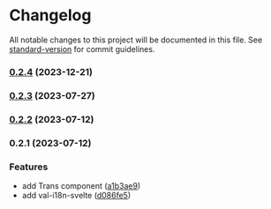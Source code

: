 # Changelog

All notable changes to this project will be documented in this file. See [standard-version](https://github.com/conventional-changelog/standard-version) for commit guidelines.

### [0.2.4](https://github.com/crimx/val-i18n-svelte/compare/v0.2.3...v0.2.4) (2023-12-21)

### [0.2.3](https://github.com/crimx/val-i18n-svelte/compare/v0.2.2...v0.2.3) (2023-07-27)

### [0.2.2](https://github.com/crimx/val-i18n-svelte/compare/v0.2.1...v0.2.2) (2023-07-12)

### 0.2.1 (2023-07-12)


### Features

* add Trans component ([a1b3ae9](https://github.com/crimx/val-i18n-svelte/commit/a1b3ae9da7f5e29894669c94c9ffdeaa9635b50e))
* add val-i18n-svelte ([d086fe5](https://github.com/crimx/val-i18n-svelte/commit/d086fe5a9c9e1673ceb2df013cb6b6913b90b5d0))
